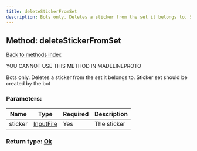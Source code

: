 ```yaml
---
title: deleteStickerFromSet
description: Bots only. Deletes a sticker from the set it belongs to. Sticker set should be created by the bot
---
```

## Method: deleteStickerFromSet  
[Back to methods index](index.md)


YOU CANNOT USE THIS METHOD IN MADELINEPROTO


Bots only. Deletes a sticker from the set it belongs to. Sticker set should be created by the bot

### Parameters:

| Name     |    Type       | Required | Description |
|----------|---------------|----------|-------------|
|sticker|[InputFile](../types/InputFile.md) | Yes|The sticker|


### Return type: [Ok](../types/Ok.md)

